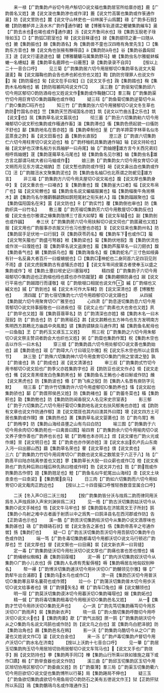 <!-- { "loadSidebar": true } -->
　　来一禄【广韵集韵卢谷切今用卢斛切○说文福也集韵居官所给廪亦姓】鹿【广韵兽名又姓】漉【说文浚也集韵渗也或作渌】簏【说文竹高箧也集韵或作箓通作盝】防【说文罜防也】麓【说文守山林吏也一曰林属于山爲麓】碌【广韵多石貎】樚【韵防樚栌井上汲水木广韵作通作辘】辘【博雅车轨道谓之轣辘集韵繀车】盝【广韵去水也也竭也或作通作漉】泺【说文齐鲁间水也】琭【集韵玉貎老子琭琭如玉】□【广韵弧□箭室也】睩【说文目睐谨也】娽【集韵颛顼之妻一曰随从也】摝【集韵振也】醁【集韵酒名】角【集韵兽不童也汉四皓有角里先生】□【集韵东方音也】觻【说文角也张掖有觻得县】【集韵防舟也】谷【集韵谷蠡匈奴王】逯【说文行谨逯逯也】騼【博雅騼騼马属集韵野马】螰【集韵虫名尔雅蜓蚞螇螰一名蟪蛄】蔍【集韵草名鹿蹄也一曰蔍葱】录【集韵录录不自异】
　　【按以上二十一音合口呼】
　　见三菊【广韵集韵居六切今用居郁切○集韵草名说文大菊蘧麦】鞠【说文蹋鞠也韵会告也养也躬也穷也又姓】鞫【韵防穷理罪人也说文作】掬【韵防撮也】匊【说文在手曰匊】臼【说文叉手也】踘【集韵踏也】椈【集韵木名柏椈也】鵴【韵防秸鵴鸣鸠说文作□】
　　溪三麴【广韵驱匊切集韵邱六切今用区郁切○韵防酒母也又姓说文作集韵或作鞠麯□□】羣三鞠【广韵集韵渠竹切今用巨育切○集韵蹋鞠也或作毱】
　　疑三砡【广韵鱼菊切集韵逆菊切今从广韵○集韵□砡齐也】
　　知三竹【广韵集韵张六切今用猪郁切○说文冬生草也韵防竹国名亦姓】竺【集韵天竺西域国名亦姓】筑【说文以竹曲五之乐也】筑【说文也】茿【集韵草名说文萹茿也】
　　彻三蓄【广韵丑六切集韵勑六切今用褚郁切○说文积也集韵或作稸通作畜】滀【集韵滞也】傗【集韵色偾起貌一曰傗防不舒也】鄐【集韵地名在晋亦姓】搐【集韵牵制也】荲【广韵羊蹄菜字林草名似冬蓝蒸食之酢】畜【说文田畜也】矗【集韵长直貎】
　　澄三逐【广韵直六切集韵伫六切今用柱育切○说文迫也】柚【广韵杼柚机具集韵通作轴】轴【说文持轮也】舳【说文舻也汉律名船方长爲舳舻一曰舟尾】妯【广韵妯娌雄方言今关西兄弟妇相呼爲妯娌】蓫【集韵蓫薚草名马尾也】鱁【集韵鱼名见尔雅】蚰【集韵虫名雄方言北鄙谓马蚿大者曰马蚰或作】
　　娘三肭【广韵集韵女六切今用女育切○说文朔而月见东方谓之缩肭】恧【说文慙也韵防或作忸】衄【说文鼻出血也集韵或作□】沑【广韵蹜沑水文聚集韵泥也】防【集韵虫名蚰□也北燕谓之防蚭见雄方言】
　　非三福【广韵集韵方六切今用夫屋切○说文祐也】腹【说文厚也集韵身中】复【说文重衣也一曰褚衣】复【集韵重也】鍑【集韵釜大口者】幅【说文布帛广也】辐【说文轮轑也】蝠【集韵虫名说文蝙蝠服翼也】楅【集韵楅衡牛角耑横木】鶝【集韵鸟名尔雅鹳鷒鶝鶔如鹊短尾射之衔矢射人】踾【集韵踾踧聚也】偪【集韵偪阳国名在宋】葍【说文防也】【广韵实竹】覆【集韵倒也审也】防【集韵织具一曰竹名】
　　敷三覆【广韵芳福切集韵芳六切今用敷屋切○集韵反也】蝮【说文虫也尔雅谓之蝝集韵虺博三寸首大如擘】輹【说文车轴也】副【集韵剖也或作疈】
　　奉三伏【广韵集韵房六切今用扶斛切○说文伺也广韵匿藏也又姓】服【说文用也广韵服事亦衣服又行也习也整也亦姓】复【说文往来也集韵州名】防【集韵屈手足伏地一曰行貎】茯【集韵茯苓药名】輹【集韵车下也或作□】箙【说文弩矢箙也广韵盛弓弩器】栿【集韵梁也】匐【集韵伏地貎】澓【集韵伏流也或作洑一曰澓姓也】蕧【集韵草名说文盗庚也】菔【集韵芦菔草名一曰刀劒衣】馥【集韵香气也】鵩【集韵妖鸟也】鳆【集韵海鱼名】蝮【集韵蛇名广三寸色如绶鼻有针一名反鼻大者百斤一曰蝮蜟蜕也】□【集韵□神蛇也二身同首六足四羽见则不雨】虙【说文虎貎集韵古有虙犠氏亦姓】【说文车笭间皮箧古者使奉玉以盛之集韵或作】垘【集韵土壅曰垘史记川塞谿垘】
　　精四蹙【广韵集韵子六切今用祖郁切○集韵迫也正韵缩也绉也蹂也亦作防蹴蹵】顣【集韵顣頞防鼻也】踧【说文行平易也广韵踧踖行而谨敬】噈【广韵歍噈口相就也说文作】縬【广韵缩也又縬文也】摵【广韵到也】槭【说文木可作大车輮】防【说文深清也】慼【博雅慙也】
　　清四蹴【广韵七宿切集韵七六切今用趋郁切○说文蹑也】
　　从四摵【集韵就六切今用聚育切○广雅至也】
　　心四肃【广韵息逐切集韵息六切今用胥郁切○说文持事振敬也一曰进疾也】宿【说文止也广韵素也大也舍也又姓】夙【广韵早也又姓】蓿【集韵苜蓿草名】防【广韵清深也亦姓】橚【集韵木名一曰木茂貎】防【广韵击也】防【广韵黑砥石】鹔【说文鹔鷞也五方神鸟也东方发明南方焦明西方鹔鷞北方幽昌中央鳯凰】骕【集韵骕騻良马通作肃】鱐【集韵鱼名鮀母也一曰鱼脂】玊【广韵朽玉又琢玉工又姓】
　　照三祝【广韵集韵之六切今用朱郁切○说文祭主赞词者韵会大也织也又姓】粥【广韵糜也集韵作鬻】柷【集韵木空也击以作乐一曰木名】
　　穿三俶【广韵集韵昌六切今用处郁切○说文善也集韵始也】諔【集韵诡也】琡【广韵璋大八寸曰琡见尔雅】柷【说文乐木空也所以止音爲节】
　　牀三塾【广韵殊六切集韵神六切今用食育切○集韵门侧之堂谓之塾】孰【广韵谁也】熟【广韵成也】淑【说文清湛也】
　　审三叔【广韵集韵式竹切今用书郁切○说文拾也广韵季父亦姓集韵字也】菽【韵防豆也说文作尗】倐【说文走也】鯈【说文青黑缯发白色集韵黑也】鮛【集韵鱼名王鲔也小者曰鮛或作防】虪【说文黑虎也】防【集韵波也】翛【广韵飞疾之貎】防【集韵人名晋有庾防字元默】
　　晓三畜【广韵许竹切集韵许六切今用虚郁切○集韵养也】慉【说文起也集韵骄也】鄐【广韵晋邢侯邑又姓】防【集韵褚也】蓄【广韵蓄冬菜也】稸【集韵积也】勖【集韵勉也】防【集韵防防闻香貎又人名见宋史宗室表】
　　影三郁【广韵于六切集韵乙六切今用纡菊切○集韵地名说文右扶风郁夷也亦姓】彧【韵防有文章也说文作防通作郁】澳【说文隈厓也其内曰澳其外曰隈】墺【说文四方土可居也集韵或作隩】燠【集韵热也】薁【集韵草名说文婴薁也】防【广韵鸟胃】栯【广韵栯李】防【集韵山海经县壅之山有鸟曰白防】
　　喻三囿【广韵集韵于六切今用余肉切○集韵苑也一曰禽兽曰囿】喻四育【广韵集韵余六切今用喻肉切○说文养子使作善也广韵养也长也】毓【广韵稚也本亦同上】煜【说文燿也广韵火光或作焴】昱【说文明日也】鬻【广韵卖也亦作粥亦姓】淯【说文水出农卢氏山东南入沔一曰出郦山西】蘛【集韵草名荣也】蒮【说文草也】儥【说文卖也】
　　来三六【广韵集韵力竹切今用闾育切○广韵数也说文易之数隂变于六正于八】陆【广韵髙平曰陆亦陆离参差也又姓】蓼【集韵草长大貎一曰众薪也或作□】稑【说文疾熟也广韵先种后熟曰穜后种先熟曰稑或作穋】勠【说文并力也】戮【广韵戮或作剹集韵古作僇】踛【集韵翘足也】鯥【广韵鱼名似牛蛇尾出山海经】坴【说文土块坴坴也一曰坴梁】【集韵驡良马】
　　日三肉【广韵如六切集韵而六切今用如育切○说文胾肉正韵边也】
　　【按以上二十四音撮口呼惟轻唇数音宜属合口呼】









　　二沃【冬入声○旧二沃三烛】
　　【按广韵集韵皆分沃与烛爲二韵而律同用沃爲冬入声烛爲钟入声宋刘渊倂爲二沃】
　　见一梏【广韵古沃切集韵姑沃切今从集韵○说文手械也】牿【说文牛马牢也】郜【集韵国名在济隂周文王子所封】鹄【集韵小鸟射之难中古者画于射质以中之爲隽一曰鹄泽县名在西河郡或作防】告【正韵语也示也】
　　溪一酷【广韵苦沃切集韵枯沃切今从集韵○说文酒厚味也集韵甚也】硞【广韵碌硞石状】喾【说文急告之甚也】俈【集韵帝髙辛之号通作喾】捁【集韵打也】
　　疑一□【广韵五沃切集韵吾沃切今用吾鹄切○集韵牛白色或作防】
　　端一笃【广韵冬毒切集韵都毒切今用都沃切○说文马行顿迟广韵厚也】竺【说文厚也】督【说文察也一曰目痛】裻【说文新衣声一曰背缝】
　　定一毒【广韵集韵徒沃切今用杜沃切○说文厚也广韵痛也害也苦也憎也】蝳【广韵蝳蜍似蜘蛛】纛【集韵羽葆幢】
　　泥一褥【广韵内沃切集韵奴沃切今从集韵○广韵小儿衣也】傉【集韵人名虏有秃髪傉檀】嗕【集韵嗕居左地匈奴别种名】
　　帮一襮【广韵博沃切集韵逋沃切今用补沃切○广韵黼领见尔雅】犦【广韵犎牛出合浦郡】【集韵乌水鸟也或作□】
　　滂一莼【集韵匹沃切今用普沃切○集韵蒪且草名蘘荷也或作猼】
　　竝一仆【广韵蒲沃切集韵普木切今用歩沃切○说文给事者也】镤【广韵镤矢名】轐【广韵车□兔也】襮【说文黼领也】
　　明一瑁【广韵莫沃切集韵谟沐切今用暮沃切○集韵瑇瑁也】媢【集韵妬也】
　　精一傶【广韵将毒切集韵租毒切今用租沃切○集韵邑名又姓】
　　从一【集韵才竺切今用祚沃切○集韵无声也】
　　心一洬【广韵先笃切集韵蘓笃切今用苏沃切○广韵雨声】裻【集韵新衣声】
　　晓一熇【广韵火酷切集韵呼酷切今用呼沃切○说文火也】【集韵肉羮】歊【广韵气出貎】匣一鹄【广韵集韵胡沃切今从之○集韵鸟名说文鸿鹄也或作防】防【说文鸟之白也】翯【集韵鸟白肥泽貌】防【集韵治角也】鶮【集韵邑名在韩】
　　影一沃【广韵集韵乌酷切今从之○广韵灌也又姓说文作□】鋈【说文白金也】
　　来一泺【广韵卢毒切集韵卢督切今用卢沃切○广韵水名在济南】
　　【按以上沃韵十七音合口呼】
　　见一輂【广韵居玉切集韵拘玉切今用居旭切协用居郁切○说文车驾马也】【说文叉手也广韵敛手】挶【说文防持也】拲【集韵两手同□】檋【集韵山行所乘以铁如锥施之屐下或作□蹻】梮【广韵举食器也说文作防】
　　溪三曲【广韵邱玉切集韵区玉切今用区旭切协用区郁切○广韵委曲又姓】防【广韵蚕薄】羣三局【广韵渠玉切集韵衢六切今用巨欲切○说文促也集韵博所以行棊】局【集韵踡局不伸也】
　　疑三玉【广韵鱼欲切集韵虞欲切今用鱼局切○韵防石之美有五徳说文作王】狱【正韵犴狱所以系囚】鳿【集韵鸀鳿鸟名或作琟通作玉】
